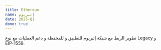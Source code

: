 ```yaml
---
title: Ethereum
name: إثيريوم
date: 2025-Q1
done: true
---
```

تطوير الربط مع شبكة إثيريوم للتطبيق و للمحفظة و دعم العمليات مع نوع Legacy و EIP-1559.
